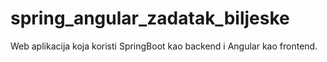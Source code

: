 # spring_angular_zadatak_biljeske
Web aplikacija koja koristi SpringBoot kao backend i Angular kao frontend.
